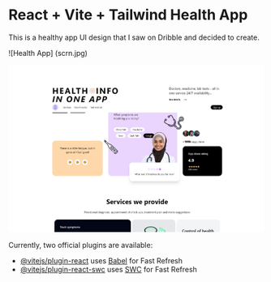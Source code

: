# React + Vite + Tailwind Health App

This is a healthy app UI design that I saw on Dribble and decided to create.

![Health App] (scrn.jpg)

<img src="scrn.jpg" alt="Getting started" />

Currently, two official plugins are available:

- [@vitejs/plugin-react](https://github.com/vitejs/vite-plugin-react/blob/main/packages/plugin-react/README.md) uses [Babel](https://babeljs.io/) for Fast Refresh
- [@vitejs/plugin-react-swc](https://github.com/vitejs/vite-plugin-react-swc) uses [SWC](https://swc.rs/) for Fast Refresh

